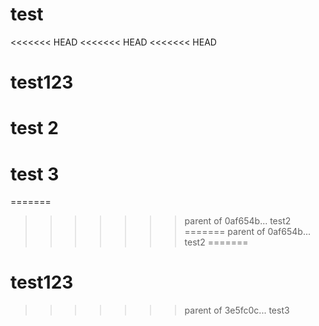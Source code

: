 # test
<<<<<<< HEAD
<<<<<<< HEAD
<<<<<<< HEAD
# test123
# test 2
# test 3
=======
>>>>>>> parent of 0af654b... test2
=======
>>>>>>> parent of 0af654b... test2
=======
# test123
>>>>>>> parent of 3e5fc0c... test3
